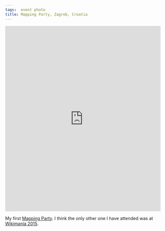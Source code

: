 ```yaml
---
tags:  event photo
title: Mapping Party, Zagreb, Croatia
---
```

<iframe src="https://www.facebook.com/plugins/post.php?href=https%3A%2F%2Fwww.facebook.com%2Fmedia%2Fset%2F%3Fset%3Da.10154563733807290.1073741918.735252289%26type%3D3&width=500" width="500" height="597" style="border:none;overflow:hidden" scrolling="no" frameborder="0" allowTransparency="true"></iframe>

My first [Mapping Party](http://wiki.openstreetmap.org/wiki/Mapping_parties). I think the only other one I have attended was at [Wikimania 2015](/wikimania-2015).
